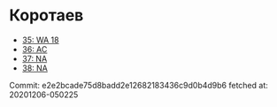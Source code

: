 # Коротаев
- [35: WA 18](35.md)
- [36: AC](36.md)
- [37: NA](37.md)
- [38: NA](38.md)

Commit: e2e2bcade75d8badd2e12682183436c9d0b4d9b6
 fetched at: 20201206-050225
